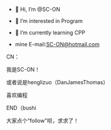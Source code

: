 - 👋 Hi, I’m @SC-ON
- 👀 I’m interested in Program
- 🌱 I’m currently learning CPP

- mine E-mail:SC-ON@hotmail.com

CN：

我是SC-ON！

或者说是henglizuo（DanJamesThomas）

喜欢编程

END（bushi

大家点个“follow”呗，求求了！



<!---
SC-ON/SC-ON is a ✨ special ✨ repository because its `README.md` (this file) appears on your GitHub profile.
You can click the Preview link to take a look at your changes.
--->

